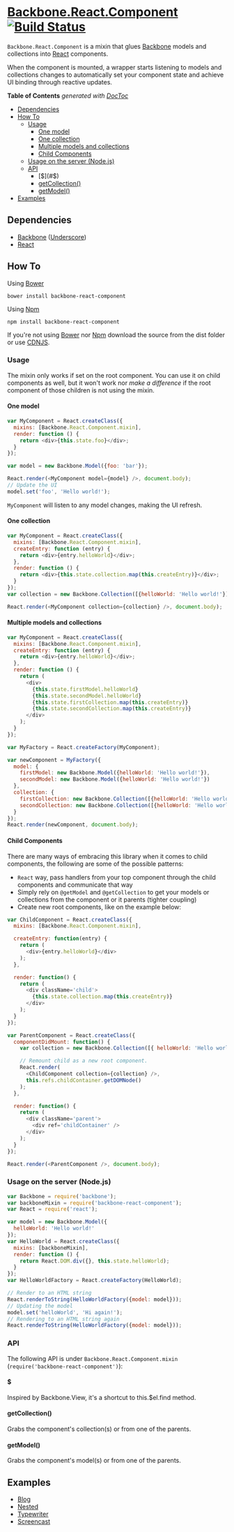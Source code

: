 # [Backbone.React.Component](http://magalhas.github.io/backbone-react-component/) [![Build Status](https://travis-ci.org/magalhas/backbone-react-component.png)](https://travis-ci.org/magalhas/backbone-react-component)

`Backbone.React.Component` is a mixin that glues [Backbone](http://backbonejs.org/) models and collections into [React](http://facebook.github.io/react/) components.

When the component is mounted, a wrapper starts listening to models and collections changes to automatically set your component state and achieve UI binding through reactive updates.

<!-- START doctoc generated TOC please keep comment here to allow auto update -->
<!-- DON'T EDIT THIS SECTION, INSTEAD RE-RUN doctoc TO UPDATE -->
**Table of Contents**  *generated with [DocToc](http://doctoc.herokuapp.com/)*

- [Dependencies](#dependencies)
- [How To](#how-to)
  - [Usage](#usage)
    - [One model](#one-model)
    - [One collection](#one-collection)
    - [Multiple models and collections](#multiple-models-and-collections)
    - [Child Components](#child-components)
  - [Usage on the server (Node.js)](#usage-on-the-server-nodejs)
  - [API](#api)
    - [$](#$)
    - [getCollection()](#getcollection)
    - [getModel()](#getmodel)
- [Examples](#examples)

<!-- END doctoc generated TOC please keep comment here to allow auto update -->

## Dependencies
* [Backbone](http://backbonejs.org/) ([Underscore](http://underscorejs.org/))
* [React](http://facebook.github.io/react/)

## How To
Using [Bower](http://bower.io/)
```
bower install backbone-react-component
```

Using [Npm](https://npmjs.org/)
```
npm install backbone-react-component
```
If you're not using [Bower](http://bower.io/) nor [Npm](https://npmjs.org/) download the source from the dist folder or use [CDNJS](http://cdnjs.com/).


### Usage

The mixin only works if set on the root component. You can use it on child components as well, but it won't work nor _make a difference_ if the root component of those children is not using the mixin.

#### One model
```js
var MyComponent = React.createClass({
  mixins: [Backbone.React.Component.mixin],
  render: function () {
    return <div>{this.state.foo}</div>;
  }
});

var model = new Backbone.Model({foo: 'bar'});

React.render(<MyComponent model={model} />, document.body);
// Update the UI
model.set('foo', 'Hello world!');
```
`MyComponent` will listen to any model changes, making the UI refresh.

#### One collection
```js
var MyComponent = React.createClass({
  mixins: [Backbone.React.Component.mixin],
  createEntry: function (entry) {
    return <div>{entry.helloWorld}</div>;
  },
  render: function () {
    return <div>{this.state.collection.map(this.createEntry)}</div>;
  }
});
var collection = new Backbone.Collection([{helloWorld: 'Hello world!'}]);

React.render(<MyComponent collection={collection} />, document.body);
```

#### Multiple models and collections
```js
var MyComponent = React.createClass({
  mixins: [Backbone.React.Component.mixin],
  createEntry: function (entry) {
    return <div>{entry.helloWorld}</div>;
  },
  render: function () {
    return (
      <div>
        {this.state.firstModel.helloWorld}
        {this.state.secondModel.helloWorld}
        {this.state.firstCollection.map(this.createEntry)}
        {this.state.secondCollection.map(this.createEntry)}
      </div>
    );
  }
});

var MyFactory = React.createFactory(MyComponent);

var newComponent = MyFactory({
  model: {
    firstModel: new Backbone.Model({helloWorld: 'Hello world!'}),
    secondModel: new Backbone.Model({helloWorld: 'Hello world!'})
  },
  collection: {
    firstCollection: new Backbone.Collection([{helloWorld: 'Hello world!'}]),
    secondCollection: new Backbone.Collection([{helloWorld: 'Hello world!'}])
  }
});
React.render(newComponent, document.body);
```

#### Child Components

There are many ways of embracing this library when it comes to child components,
the following are some of the possible patterns:

  - `React` way, pass handlers from your top component through the child
  components and communicate that way
  - Simply rely on `@getModel` and `@getCollection` to get your models or
  collections from the component or it parents (tighter coupling)
  - Create new root components, like on the example below:

```js
var ChildComponent = React.createClass({
  mixins: [Backbone.React.Component.mixin],

  createEntry: function(entry) {
    return (
      <div>{entry.helloWorld}</div>
    );
  },

  render: function() {
    return (
      <div className='child'>
        {this.state.collection.map(this.createEntry)}
      </div>
    );
  }
});

var ParentComponent = React.createClass({
  componentDidMount: function() {
    var collection = new Backbone.Collection([{ helloWorld: 'Hello world!' }]);

    // Remount child as a new root component.
    React.render(
      <ChildComponent collection={collection} />,
      this.refs.childContainer.getDOMNode()
    );
  },

  render: function() {
    return (
      <div className='parent'>
        <div ref='childContainer' />
      </div>
    );
  }
});

React.render(<ParentComponent />, document.body);
```

### Usage on the server (Node.js)
```js
var Backbone = require('backbone');
var backboneMixin = require('backbone-react-component');
var React = require('react');

var model = new Backbone.Model({
  helloWorld: 'Hello world!'
});
var HelloWorld = React.createClass({
  mixins: [backboneMixin],
  render: function () {
    return React.DOM.div({}, this.state.helloWorld);
  }
});
var HelloWorldFactory = React.createFactory(HelloWorld);

// Render to an HTML string
React.renderToString(HelloWorldFactory({model: model}));
// Updating the model
model.set('helloWorld', 'Hi again!');
// Rendering to an HTML string again
React.renderToString(HelloWorldFactory({model: model}));
```

### API
The following API is under `Backbone.React.Component.mixin` (`require('backbone-react-component')`):

#### $
Inspired by Backbone.View, it's a shortcut to this.$el.find method.

#### getCollection()
Grabs the component's collection(s) or from one of the parents.

#### getModel()
Grabs the component's model(s) or from one of the parents.

## Examples
* [Blog](https://github.com/magalhas/backbone-react-component/tree/master/examples/blog)
* [Nested](https://github.com/magalhas/backbone-react-component/tree/master/examples/nested)
* [Typewriter](https://rawgithub.com/magalhas/backbone-react-component/master/examples/typewriter/index.html)
* [Screencast](https://www.youtube.com/watch?v=iul1fWHVU6A)
